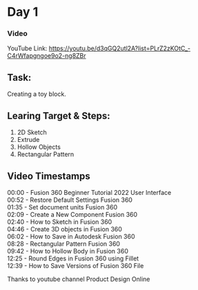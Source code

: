 # Day 1
### Video
YouTube Link: https://youtu.be/d3qGQ2utl2A?list=PLrZ2zKOtC_-C4rWfapgngoe9o2-ng8ZBr

## Task:
Creating a toy block.

## Learing Target & Steps:
1. 2D Sketch
2. Extrude
3. Hollow Objects
4. Rectangular Pattern

## Video Timestamps
00:00 - Fusion 360 Beginner Tutorial 2022 User Interface </br>
00:52 - Restore Default Settings Fusion 360</br>
01:35 - Set document units Fusion 360</br>
02:09 - Create a New Component Fusion 360</br>
02:40 - How to Sketch in Fusion 360</br>
04:46 - Create 3D objects in Fusion 360</br>
06:02 - How to Save in Autodesk Fusion 360</br>
08:28 - Rectangular Pattern Fusion 360</br>
09:42 - How to Hollow Body in Fusion 360</br>
12:25 - Round Edges in Fusion 360 using Fillet</br>
12:39 - How to Save Versions of Fusion 360 File</br>

Thanks to youtube channel Product Design Online
